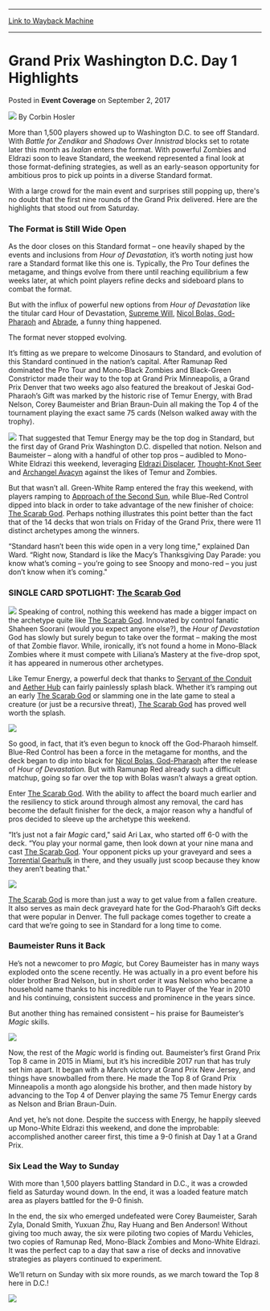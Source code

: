 
---
[Link to Wayback Machine](https://web.archive.org/web/20170914225607/https://magic.wizards.com/en/events/coverage/gpdc17/grand-prix-dc-day-1-highlights-2017-09-02)

[_metadata_:author]:- "Corbin Hosler"
[_metadata_:description]:- "More than 1,500 players showed up to Washington D.C. to see off Standard. With Battle for Zendikar and Shadows Over Innistrad blocks set to rotate later this month as Ixalan enters the format. With powerful Zombies and Eldrazi soon to leave Standard, the weekend represented a final look at those format-defining strategies, as well as an early-season opportunity for ambitious pros to pick up points in a diverse Standard format."
[_metadata_:generator]:- "Drupal 7 (http://drupal.org)"
[_metadata_:node]:- "1200376"
[_metadata_:publish_date]:- "2017-09-02"
[_metadata_:source]:- "div-main-content"
[_metadata_:title]:- "Grand Prix Washington D.C. Day 1 Highlights"
[_metadata_:wayback_capture_timestamp]:- "2017-09-14 22:56:07"
[_metadata_:wayback_raw_url]:- "https://web.archive.org/web/20170914225607id_/https://magic.wizards.com/en/events/coverage/gpdc17/grand-prix-dc-day-1-highlights-2017-09-02"
[_metadata_:wayback_url]:- "https://magic.wizards.com/en/events/coverage/gpdc17/grand-prix-dc-day-1-highlights-2017-09-02"
---


Grand Prix Washington D.C. Day 1 Highlights
===========================================



 Posted in **Event Coverage**
 on September 2, 2017 






![](https://media.magic.wizards.com/styles/auth_small/public/images/person/hosler.jpg)
By Corbin Hosler











More than 1,500 players showed up to Washington D.C. to see off Standard. With *Battle for Zendikar* and *Shadows Over Innistrad* blocks set to rotate later this month as *Ixalan* enters the format. With powerful Zombies and Eldrazi soon to leave Standard, the weekend represented a final look at those format-defining strategies, as well as an early-season opportunity for ambitious pros to pick up points in a diverse Standard format.


With a large crowd for the main event and surprises still popping up, there's no doubt that the first nine rounds of the Grand Prix delivered. Here are the highlights that stood out from Saturday.


### **The Format is Still Wide Open**


As the door closes on this Standard format – one heavily shaped by the events and inclusions from *Hour of Devastation,* it’s worth noting just how rare a Standard format like this one is. Typically, the Pro Tour defines the metagame, and things evolve from there until reaching equilibrium a few weeks later, at which point players refine decks and sideboard plans to combat the format.


But with the influx of powerful new options from *Hour of Devastation* like the titular card Hour of Devastation, [Supreme Will](http://gatherer.wizards.com/Pages/Card/Details.aspx?name=Supreme+Will), [Nicol Bolas, God-Pharaoh](http://gatherer.wizards.com/Pages/Card/Details.aspx?name=Nicol+Bolas%2C+God-Pharaoh) and [Abrade](http://gatherer.wizards.com/Pages/Card/Details.aspx?name=Abrade), a funny thing happened.


The format never stopped evolving.


It’s fitting as we prepare to welcome Dinosaurs to Standard, and evolution of this Standard continued in the nation’s capital. After Ramunap Red dominated the Pro Tour and Mono-Black Zombies and Black-Green Constrictor made their way to the top at Grand Prix Minneapolis, a Grand Prix Denver that two weeks ago also featured the breakout of Jeskai God-Pharaoh’s Gift was marked by the historic rise of Temur Energy, with Brad Nelson, Corey Baumeister and Brian Braun-Duin all making the Top 4 of the tournament playing the exact same 75 cards (Nelson walked away with the trophy).


[![](http://gatherer.wizards.com/Handlers/Image.ashx?type=card&name=Bristling+Hydra)](http://gatherer.wizards.com/Pages/Card/Details.aspx?name=Bristling+Hydra)
That suggested that Temur Energy may be the top dog in Standard, but the first day of Grand Prix Washington D.C. dispelled that notion. Nelson and Baumeister – along with a handful of other top pros – audibled to Mono-White Eldrazi this weekend, leveraging [Eldrazi Displacer](http://gatherer.wizards.com/Pages/Card/Details.aspx?name=Eldrazi+Displacer), [Thought-Knot Seer](http://gatherer.wizards.com/Pages/Card/Details.aspx?name=Thought-Knot+Seer) and [Archangel Avacyn](http://gatherer.wizards.com/Pages/Card/Details.aspx?name=Archangel+Avacyn) against the likes of Temur and Zombies.


But that wasn’t all. Green-White Ramp entered the fray this weekend, with players ramping to [Approach of the Second Sun](http://gatherer.wizards.com/Pages/Card/Details.aspx?name=Approach+of+the+Second+Sun), while Blue-Red Control dipped into black in order to take advantage of the new finisher of choice: [The Scarab God](http://gatherer.wizards.com/Pages/Card/Details.aspx?name=The+Scarab+God). Perhaps nothing illustrates this point better than the fact that of the 14 decks that won trials on Friday of the Grand Prix, there were 11 distinct archetypes among the winners.


“Standard hasn’t been this wide open in a very long time," explained Dan Ward. “Right now, Standard is like the Macy’s Thanksgiving Day Parade: you know what’s coming – you’re going to see Snoopy and mono-red – you just don’t know when it’s coming."


### **SINGLE CARD SPOTLIGHT: [The Scarab God](http://gatherer.wizards.com/Pages/Card/Details.aspx?name=The+Scarab+God)**


[![](http://gatherer.wizards.com/Handlers/Image.ashx?type=card&name=THE+SCARAB+GOD)](http://gatherer.wizards.com/Pages/Card/Details.aspx?name=THE+SCARAB+GOD)
Speaking of control, nothing this weekend has made a bigger impact on the archetype quite like [The Scarab God](http://gatherer.wizards.com/Pages/Card/Details.aspx?name=The+Scarab+God). Innovated by control fanatic Shaheen Soorani (would you expect anyone else?), the *Hour of Devastation* God has slowly but surely begun to take over the format – making the most of that Zombie flavor. While, ironically, it’s not found a home in Mono-Black Zombies where it must compete with Liliana’s Mastery at the five-drop spot, it has appeared in numerous other archetypes.


Like Temur Energy, a powerful deck that thanks to [Servant of the Conduit](http://gatherer.wizards.com/Pages/Card/Details.aspx?name=Servant+of+the+Conduit) and [Aether Hub](http://gatherer.wizards.com/Pages/Card/Details.aspx?name=Aether+Hub) can fairly painlessly splash black. Whether it’s ramping out an early [The Scarab God](http://gatherer.wizards.com/Pages/Card/Details.aspx?name=The+Scarab+God) or slamming one in the late game to steal a creature (or just be a recursive threat), [The Scarab God](http://gatherer.wizards.com/Pages/Card/Details.aspx?name=The+Scarab+God) has proved well worth the splash.


**![](https://media.wizards.com/2017/events/gpdc17/GP_DC17_SGod1.jpg)**


So good, in fact, that it’s even begun to knock off the God-Pharaoh himself. Blue-Red Control has been a force in the metagame for months, and the deck began to dip into black for [Nicol Bolas, God-Pharaoh](http://gatherer.wizards.com/Pages/Card/Details.aspx?name=Nicol+Bolas%2C+God-Pharaoh) after the release of *Hour of Devastation.* But with Ramunap Red already such a difficult matchup, going so far over the top with Bolas wasn’t always a great option.


Enter [The Scarab God](http://gatherer.wizards.com/Pages/Card/Details.aspx?name=The+Scarab+God). With the ability to affect the board much earlier and the resiliency to stick around through almost any removal, the card has become the default finisher for the deck, a major reason why a handful of pros decided to sleeve up the archetype this weekend.


“It’s just not a fair *Magic* card," said Ari Lax, who started off 6-0 with the deck. “You play your normal game, then look down at your nine mana and cast [The Scarab God](http://gatherer.wizards.com/Pages/Card/Details.aspx?name=The+Scarab+God). Your opponent picks up your graveyard and sees a [Torrential Gearhulk](http://gatherer.wizards.com/Pages/Card/Details.aspx?name=Torrential+Gearhulk) in there, and they usually just scoop because they know they aren’t beating that."


**![](https://media.wizards.com/2017/events/gpdc17/GP_DC17_SGod2.jpg)**


[The Scarab God](http://gatherer.wizards.com/Pages/Card/Details.aspx?name=The+Scarab+God) is more than just a way to get value from a fallen creature. It also serves as main deck graveyard hate for the God-Pharaoh’s Gift decks that were popular in Denver. The full package comes together to create a card that we’re going to see in Standard for a long time to come.


### **Baumeister Runs it Back**


He’s not a newcomer to pro *Magic,* but Corey Baumeister has in many ways exploded onto the scene recently. He was actually in a pro event before his older brother Brad Nelson, but in short order it was Nelson who became a household name thanks to his incredible run to Player of the Year in 2010 and his continuing, consistent success and prominence in the years since.


But another thing has remained consistent – his praise for Baumeister’s *Magic* skills.


**![](https://media.wizards.com/2017/events/gpdc17/GP_DC17_Baumeister1.jpg)**


Now, the rest of the *Magic* world is finding out. Baumeister’s first Grand Prix Top 8 came in 2015 in Miami, but it’s his incredible 2017 run that has truly set him apart. It began with a March victory at Grand Prix New Jersey, and things have snowballed from there. He made the Top 8 of Grand Prix Minneapolis a month ago alongside his brother, and then made history by advancing to the Top 4 of Denver playing the same 75 Temur Energy cards as Nelson and Brian Braun-Duin.


And yet, he’s not done. Despite the success with Energy, he happily sleeved up Mono-White Eldrazi this weekend, and done the improbable: accomplished another career first, this time a 9-0 finish at Day 1 at a Grand Prix.


### **Six Lead the Way to Sunday**


With more than 1,500 players battling Standard in D.C., it was a crowded field as Saturday wound down. In the end, it was a loaded feature match area as players battled for the 9-0 finish.


In the end, the six who emerged undefeated were Corey Baumeister, Sarah Zyla, Donald Smith, Yuxuan Zhu, Ray Huang and Ben Anderson! Without giving too much away, the six were piloting two copies of Mardu Vehicles, two copies of Ramunap Red, Mono-Black Zombies and Mono-White Eldrazi. It was the perfect cap to a day that saw a rise of decks and innovative strategies as players continued to experiment.


We’ll return on Sunday with six more rounds, as we march toward the Top 8 here in D.C.!


**![](https://media.wizards.com/2017/events/gpdc17/GP_DC17_Close2.jpg)**







